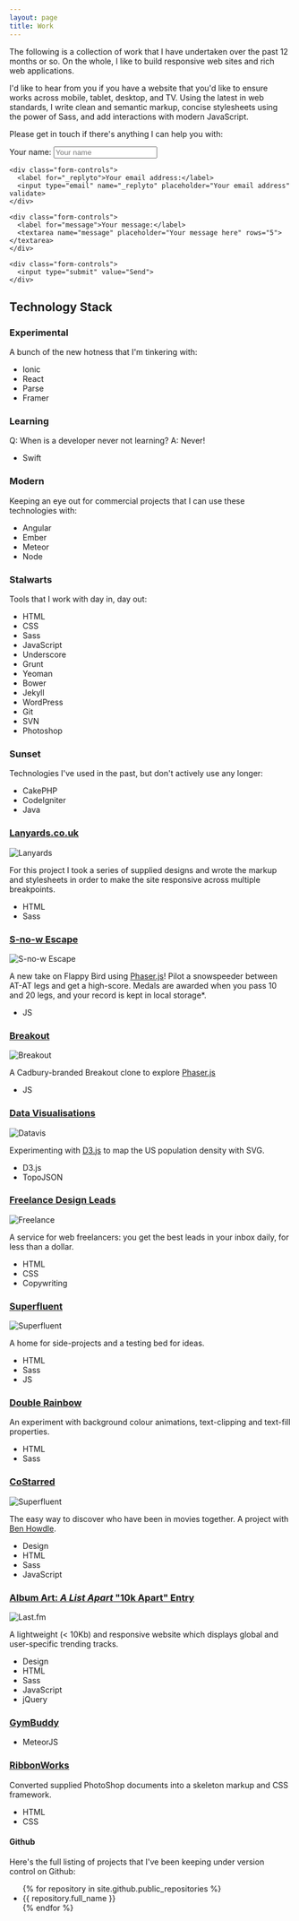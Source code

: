```yaml
---
layout: page
title: Work
---
```


The following is a collection of work that I have undertaken over the past 12 months or so. On the whole, I like to build responsive web sites and rich web applications.

I'd like to hear from you if you have a website that you'd like to ensure works across mobile, tablet, desktop, and TV. Using the latest in web standards, I write clean and semantic markup, concise stylesheets using the power of Sass, and add interactions with modern JavaScript.

Please get in touch if there's anything I can help you with:

<form action="//formspree.io/formspree@danmatthew.co.uk" method="POST">
    <input type="hidden" name="_subject" value="New website message">
    <div class="form-controls">
      <label for="name">Your name:</label>
      <input type="text" name="name" placeholder="Your name">
    </div>

    <div class="form-controls">
      <label for="_replyto">Your email address:</label>
      <input type="email" name="_replyto" placeholder="Your email address" validate>
    </div>

    <div class="form-controls">
      <label for="message">Your message:</label>
      <textarea name="message" placeholder="Your message here" rows="5"></textarea>
    </div>

    <div class="form-controls">
      <input type="submit" value="Send">
    </div>
</form>

## Technology Stack

### Experimental
A bunch of the new hotness that I'm tinkering with:

- Ionic
- React
- Parse
- Framer

### Learning
Q: When is a developer never not learning?
A: Never!

- Swift

### Modern
Keeping an eye out for commercial projects that I can use these technologies with:

- Angular
- Ember
- Meteor
- Node

### Stalwarts
Tools that I work with day in, day out:

- HTML
- CSS
- Sass
- JavaScript
- Underscore
- Grunt
- Yeoman
- Bower
- Jekyll
- WordPress
- Git
- SVN
- Photoshop

### Sunset
Technologies I've used in the past, but don't actively use any longer:

- CakePHP
- CodeIgniter
- Java


### [Lanyards.co.uk](http://lanyards.co.uk)
![Lanyards](/public/img/build/lanyards.png)

For this project I took a series of supplied designs and wrote the markup and stylesheets in order to make the site responsive across multiple breakpoints.

- HTML
- Sass

### [S-no-w Escape](http://flappy.danmatthew.co.uk)
![S-no-w Escape](/public/img/build/flappy.png)

A new take on Flappy Bird using [Phaser.js](http://phaser.io)! Pilot a snowspeeder between AT-AT legs and get a high-score. Medals are awarded when you pass 10 and 20 legs, and your record is kept in local storage*.

- JS

### [Breakout](http://breakout.danmatthew.co.uk)
![Breakout](/public/img/build/breakout.png)

A Cadbury-branded Breakout clone to explore [Phaser.js](http://phaser.io/)

- JS

### [Data Visualisations](http://datavis.danmatthew.co.uk)
![Datavis](/public/img/build/datavis.png)

Experimenting with [D3.js](http://d3js.org) to map the US population density with SVG.

- D3.js
- TopoJSON

### [Freelance Design Leads](http://leads.danmatthew.co.uk)
![Freelance](/public/img/build/freelance.png)

A service for web freelancers: you get the best leads in your inbox daily, for less than a dollar.

- HTML
- CSS
- Copywriting


### [Superfluent](http://superfluent.co)
![Superfluent](/public/img/build/superfluent.png)

A home for side-projects and a testing bed for ideas.

- HTML
- Sass
- JS

### [Double Rainbow](http://hammr.co/7806257/2)
An experiment with background colour animations, text-clipping and text-fill properties.

- HTML
- Sass

### [CoStarred](http://costarred.im)
![Superfluent](/public/img/build/costarred.png)

The easy way to discover who have been in movies together. A project with [Ben Howdle](http://benhowdle.im).

- Design
- HTML
- Sass
- JavaScript

### [Album Art: _A List Apart_ "10k Apart" Entry](http://lastfm.danmatthew.co.uk)
![Last.fm](/public/img/build/lastfm.png)

A lightweight (< 10Kb) and responsive website which displays global and user-specific trending tracks.

- Design
- HTML
- Sass
- JavaScript
- jQuery

### [GymBuddy](http://gymbuddy.meteor.com)
- MeteorJS

### [RibbonWorks](http://ribbonworks.co.uk)
Converted supplied PhotoShop documents into a skeleton markup and CSS framework.

- HTML
- CSS

#### Github
Here's the full listing of projects that I've been keeping under version control on Github:

<ul>
  {% for repository in site.github.public_repositories %}
    <li>{{ repository.full_name }} </li>
  {% endfor %}
</ul>